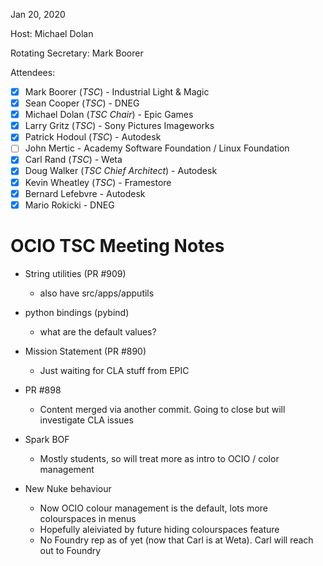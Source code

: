 <!-- SPDX-License-Identifier: CC-BY-4.0 -->
<!-- Copyright Contributors to the OpenColorIO Project. -->

Jan 20, 2020

Host: Michael Dolan

Rotating Secretary: Mark Boorer

Attendees:
  * [X] Mark Boorer (_TSC_) - Industrial Light & Magic
  * [X] Sean Cooper (_TSC_) - DNEG
  * [X] Michael Dolan (_TSC Chair_) - Epic Games
  * [X] Larry Gritz (_TSC_) - Sony Pictures Imageworks
  * [X] Patrick Hodoul (_TSC_) - Autodesk
  * [ ] John Mertic - Academy Software Foundation / Linux Foundation
  * [X] Carl Rand (_TSC_) - Weta
  * [X] Doug Walker (_TSC Chief Architect_) - Autodesk
  * [X] Kevin Wheatley (_TSC_) - Framestore
  * [X] Bernard Lefebvre - Autodesk
  * [X] Mario Rokicki - DNEG

# **OCIO TSC Meeting Notes**

* String utilities (PR #909)
  - also have src/apps/apputils

* python bindings (pybind)
  - what are the default values?

* Mission Statement (PR #890)
  - Just waiting for CLA stuff from EPIC

* PR #898
  - Content merged via another commit. Going to close but will investigate CLA issues

* Spark BOF
  - Mostly students, so will treat more as intro to OCIO / color management

* New Nuke behaviour
  - Now OCIO colour management is the default, lots more colourspaces in menus
  - Hopefully aleiviated by future hiding colourspaces feature
  - No Foundry rep as of yet (now that Carl is at Weta). Carl will reach out to Foundry
